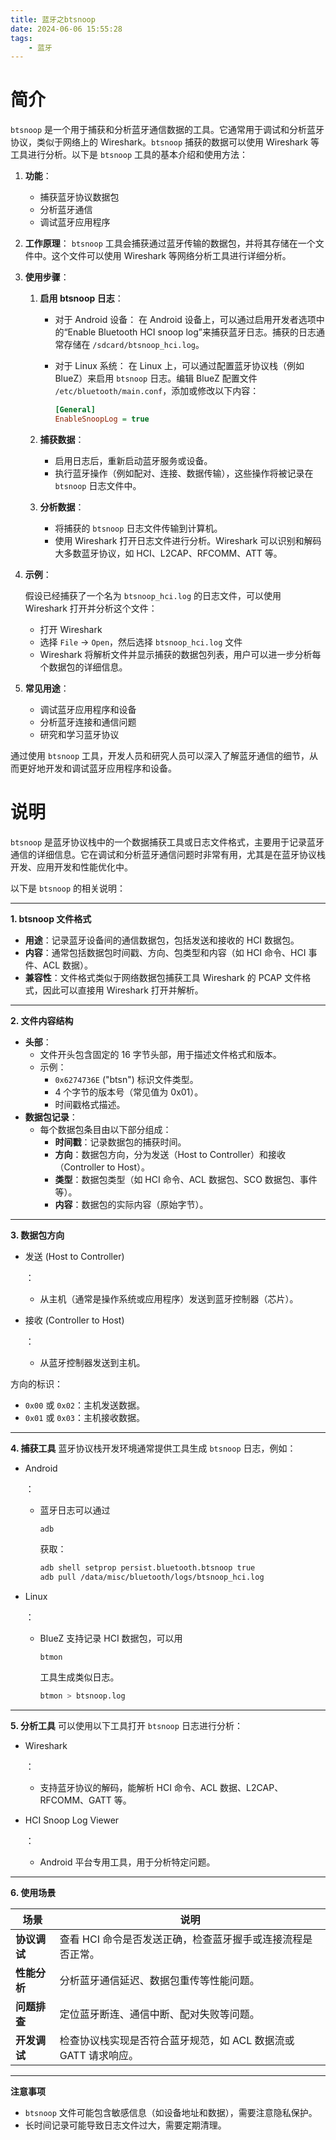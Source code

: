 ```yaml
---
title: 蓝牙之btsnoop
date: 2024-06-06 15:55:28
tags:
	- 蓝牙
---
```


# 简介

`btsnoop` 是一个用于捕获和分析蓝牙通信数据的工具。它通常用于调试和分析蓝牙协议，类似于网络上的 Wireshark。`btsnoop` 捕获的数据可以使用 Wireshark 等工具进行分析。以下是 `btsnoop` 工具的基本介绍和使用方法：

1. **功能**：
   
   - 捕获蓝牙协议数据包
   - 分析蓝牙通信
   - 调试蓝牙应用程序
   
2. **工作原理**：
   `btsnoop` 工具会捕获通过蓝牙传输的数据包，并将其存储在一个文件中。这个文件可以使用 Wireshark 等网络分析工具进行详细分析。

3. **使用步骤**：

   1. **启用 btsnoop 日志**：
      - 对于 Android 设备：
        在 Android 设备上，可以通过启用开发者选项中的“Enable Bluetooth HCI snoop log”来捕获蓝牙日志。捕获的日志通常存储在 `/sdcard/btsnoop_hci.log`。

      - 对于 Linux 系统：
        在 Linux 上，可以通过配置蓝牙协议栈（例如 BlueZ）来启用 `btsnoop` 日志。编辑 BlueZ 配置文件 `/etc/bluetooth/main.conf`，添加或修改以下内容：
        
        ```ini
        [General]
        EnableSnoopLog = true
        ```
      
   2. **捕获数据**：
      - 启用日志后，重新启动蓝牙服务或设备。
      - 执行蓝牙操作（例如配对、连接、数据传输），这些操作将被记录在 `btsnoop` 日志文件中。

   3. **分析数据**：
      - 将捕获的 `btsnoop` 日志文件传输到计算机。
      - 使用 Wireshark 打开日志文件进行分析。Wireshark 可以识别和解码大多数蓝牙协议，如 HCI、L2CAP、RFCOMM、ATT 等。

4. **示例**：

   假设已经捕获了一个名为 `btsnoop_hci.log` 的日志文件，可以使用 Wireshark 打开并分析这个文件：
   - 打开 Wireshark
   - 选择 `File` -> `Open`，然后选择 `btsnoop_hci.log` 文件
   - Wireshark 将解析文件并显示捕获的数据包列表，用户可以进一步分析每个数据包的详细信息。

5. **常见用途**：
   - 调试蓝牙应用程序和设备
   - 分析蓝牙连接和通信问题
   - 研究和学习蓝牙协议

通过使用 `btsnoop` 工具，开发人员和研究人员可以深入了解蓝牙通信的细节，从而更好地开发和调试蓝牙应用程序和设备。

# 说明

`btsnoop` 是蓝牙协议栈中的一个数据捕获工具或日志文件格式，主要用于记录蓝牙通信的详细信息。它在调试和分析蓝牙通信问题时非常有用，尤其是在蓝牙协议栈开发、应用开发和性能优化中。

以下是 `btsnoop` 的相关说明：

------

**1. btsnoop 文件格式**

- **用途**：记录蓝牙设备间的通信数据包，包括发送和接收的 HCI 数据包。
- **内容**：通常包括数据包时间戳、方向、包类型和内容（如 HCI 命令、HCI 事件、ACL 数据）。
- **兼容性**：文件格式类似于网络数据包捕获工具 Wireshark 的 PCAP 文件格式，因此可以直接用 Wireshark 打开并解析。

------

**2. 文件内容结构**

- **头部**：
  - 文件开头包含固定的 16 字节头部，用于描述文件格式和版本。
  - 示例：
    - `0x6274736E` ("btsn") 标识文件类型。
    - 4 个字节的版本号（常见值为 0x01）。
    - 时间戳格式描述。
- **数据包记录**：
  - 每个数据包条目由以下部分组成：
    - **时间戳**：记录数据包的捕获时间。
    - **方向**：数据包方向，分为发送（Host to Controller）和接收（Controller to Host）。
    - **类型**：数据包类型（如 HCI 命令、ACL 数据包、SCO 数据包、事件等）。
    - **内容**：数据包的实际内容（原始字节）。

------

**3. 数据包方向**

- 发送 (Host to Controller)

  ：

  - 从主机（通常是操作系统或应用程序）发送到蓝牙控制器（芯片）。

- 接收 (Controller to Host)

  ：

  - 从蓝牙控制器发送到主机。

方向的标识：

- `0x00` 或 `0x02`：主机发送数据。
- `0x01` 或 `0x03`：主机接收数据。

------

**4. 捕获工具** 蓝牙协议栈开发环境通常提供工具生成 `btsnoop` 日志，例如：

- Android

  ：

  - 蓝牙日志可以通过 

    ```
    adb
    ```

     获取：

    ```bash
    adb shell setprop persist.bluetooth.btsnoop true
    adb pull /data/misc/bluetooth/logs/btsnoop_hci.log
    ```

- Linux

  ：

  - BlueZ 支持记录 HCI 数据包，可以用 

    ```
    btmon
    ```

     工具生成类似日志。

    ```bash
    btmon > btsnoop.log
    ```

------

**5. 分析工具** 可以使用以下工具打开 `btsnoop` 日志进行分析：

- Wireshark

  ：

  - 支持蓝牙协议的解码，能解析 HCI 命令、ACL 数据、L2CAP、RFCOMM、GATT 等。

- HCI Snoop Log Viewer

  ：

  - Android 平台专用工具，用于分析特定问题。

------

**6. 使用场景**

| **场景**     | **说明**                                                     |
| ------------ | ------------------------------------------------------------ |
| **协议调试** | 查看 HCI 命令是否发送正确，检查蓝牙握手或连接流程是否正常。  |
| **性能分析** | 分析蓝牙通信延迟、数据包重传等性能问题。                     |
| **问题排查** | 定位蓝牙断连、通信中断、配对失败等问题。                     |
| **开发调试** | 检查协议栈实现是否符合蓝牙规范，如 ACL 数据流或 GATT 请求响应。 |

------

**注意事项**

- `btsnoop` 文件可能包含敏感信息（如设备地址和数据），需要注意隐私保护。
- 长时间记录可能导致日志文件过大，需要定期清理。
